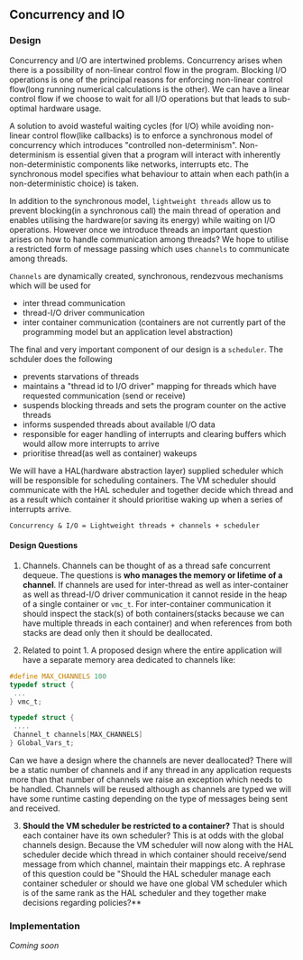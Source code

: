 ## Concurrency and IO

### Design

Concurrency and I/O are intertwined problems. Concurrency arises when there is a possibility of non-linear control flow in the program. Blocking I/O operations is one of the principal reasons for enforcing non-linear control flow(long running numerical calculations is the other). We can have a linear control flow if we choose to wait for all I/O operations but that leads to sub-optimal hardware usage.

A solution to avoid wasteful waiting cycles (for I/O) while avoiding non-linear control flow(like callbacks) is to enforce a synchronous model of concurrency which introduces "controlled non-determinism". Non-determinism is essential given that a program will interact with inherently non-deterministic components like networks, interrupts etc. The synchronous model specifies what behaviour to attain when each path(in a non-deterministic choice) is taken. 

In addition to the synchronous model, `lightweight threads` allow us to prevent blocking(in a synchronous call) the main thread of operation and enables utilising the hardware(or saving its energy) while waiting on I/O operations. However once we introduce threads an important question arises on how to handle communication among threads? We hope to utilise a restricted form of message passing which uses `channels` to communicate among threads.

`Channels` are dynamically created, synchronous, rendezvous mechanisms which will be used for
- inter thread communication
- thread-I/O driver communication
- inter container communication (containers are not currently part of the programming model but an application level abstraction)

The final and very important component of our design is a `scheduler`. The schduler does the following
- prevents starvations of threads
- maintains a "thread id to I/O driver" mapping for threads which have requested communication (send or receive)
- suspends blocking threads and sets the program counter on the active threads
- informs suspended threads about available I/O data
- responsible for eager handling of interrupts and clearing buffers which would allow more interrupts to arrive
- prioritise thread(as well as container) wakeups

We will have a HAL(hardware abstraction layer) supplied scheduler which will be responsible for scheduling containers. The VM scheduler should communicate with the HAL scheduler and together decide which thread and as a result which container it should prioritise waking up when a series of interrupts arrive. 

```
Concurrency & I/O = Lightweight threads + channels + scheduler
```

#### Design Questions
1. Channels. Channels can be thought of as a thread safe concurrent dequeue. The questions is **who manages the memory or lifetime of a channel**. If channels are used for inter-thread as well as inter-container as well as thread-I/O driver communication it cannot reside in the heap of a single container or `vmc_t`. For inter-container communication it should inspect the stack(s) of both containers(stacks because we can have multiple threads in each container) and when references from both stacks are dead only then it should be deallocated.

2. Related to point 1. A proposed design where the entire application will have a separate memory area dedicated to channels like:

```C
#define MAX_CHANNELS 100
typedef struct {
 ...
} vmc_t;

typedef struct {
 ....
 Channel_t channels[MAX_CHANNELS]
} Global_Vars_t;

```

Can we have a design where the channels are never deallocated? There will be a static number of channels and if any thread in any application requests more than that number of channels we raise an exception which needs to be handled. Channels will be reused although as channels are typed we will have some runtime casting depending on the type of messages being sent and received.

3. **Should the VM scheduler be restricted to a container?** That is should each container have its own scheduler? This is at odds with the global channels design. Because the VM scheduler will now along with the HAL scheduler decide which thread in which container should receive/send message from which channel, maintain their mappings etc. A rephrase of this question could be "Should the HAL scheduler manage each container scheduler or should we have one global VM scheduler which is of the same rank as the HAL scheduler and they together make decisions regarding policies?**

### Implementation

*Coming soon*
